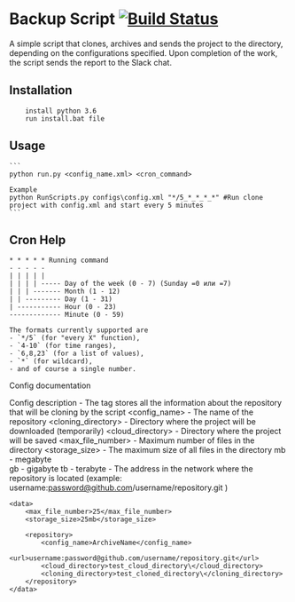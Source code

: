 # Backup Script [![Build Status](https://travis-ci.org/kipe/pycron.svg?branch=master)](https://travis-ci.org/kipe/pycron)
A simple script that clones, archives and sends the project to the directory, depending on the configurations specified. 
Upon completion of the work, the script sends the report to the Slack chat.

## Installation
```
    install python 3.6
	run install.bat file
```

## Usage
	```
	python run.py <config_name.xml> <cron_command>

	Example
	python RunScripts.py configs\config.xml "*/5_*_*_*_*" #Run clone project with config.xml and start every 5 minutes
	```
	
## Cron Help
    * * * * * Running command
    - - - - -
    | | | | |
    | | | | ----- Day of the week (0 - 7) (Sunday =0 или =7)
    | | | ------- Month (1 - 12)
    | | --------- Day (1 - 31)
    | ----------- Hour (0 - 23)
    ------------- Minute (0 - 59)

	The formats currently supported are
	- `*/5` (for "every X" function),
	- `4-10` (for time ranges),
	- `6,8,23` (for a list of values),
	- `*` (for wildcard),
	- and of course a single number.
	
	
Config documentation
<?xml version="1.0"?>

Config description
<repository> - The tag stores all the information about the repository that will be cloning by the script 
<config_name> - The name of the repository
<cloning_directory> - Directory where the project will be downloaded (temporarily) 
<cloud_directory> - Directory where the project will be saved 
<max_file_number> - Maximum number of files in the directory 
<storage_size> - The maximum size of all files in the directory
			mb - megabyte  
			gb - gigabyte 
			tb - terabyte 
<url> - The address in the network where the repository is located 
							(example: username:password@github.com/username/repository.git )

```
<data>
	<max_file_number>25</max_file_number>
	<storage_size>25mb</storage_size>

    <repository>
		<config_name>ArchiveName</config_name>
		<url>username:password@github.com/username/repository.git</url>
		<cloud_directory>test_cloud_directory\</cloud_directory>
		<cloning_directory>test_cloned_directory\</cloning_directory>
    </repository>
</data>
```